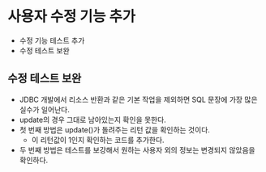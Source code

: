 ﻿# 사용자 수정 기능 추가

- 수정 기능 테스트 추가
- 수정 테스트 보완

## 수정 테스트 보완

- JDBC 개발에서 리소스 반환과 같은 기본 작업을 제외하면 SQL 문장에 가장 많은 실수가 일어난다.
- update의 경우 그대로 남아있는지 확인을 못한다.
- 첫 번째 방법은 update()가 돌려주는 리턴 값을 확인하는 것이다.
    - 이 리턴값이 1인지 확인하는 코드를 추가한다.
- 두 번째 방법은 테스트를 보강해서 원하는 사용자 외의 정보는 변경되지 않았음을 확인하다.